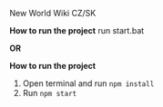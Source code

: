 New World Wiki CZ/SK

**How to run the project**
run start.bat

**OR**

**How to run the project**
1. Open terminal and run `npm install`
2. Run `npm start`
